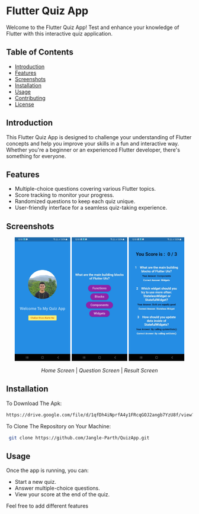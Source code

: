 # Flutter Quiz App

Welcome to the Flutter Quiz App! Test and enhance your knowledge of Flutter with this interactive quiz application.

## Table of Contents
- [Introduction](#introduction)
- [Features](#features)
- [Screenshots](#screenshots)
- [Installation](#installation)
- [Usage](#usage)
- [Contributing](#contributing)
- [License](#license)

## Introduction

This Flutter Quiz App is designed to challenge your understanding of Flutter concepts and help you improve your skills in a fun and interactive way. Whether you're a beginner or an experienced Flutter developer, there's something for everyone.

## Features

- Multiple-choice questions covering various Flutter topics.
- Score tracking to monitor your progress.
- Randomized questions to keep each quiz unique.
- User-friendly interface for a seamless quiz-taking experience.

## Screenshots
<p align="center">
  <img src="/screenshots/screenshot1.png.jpeg" alt="Home Screen" width="150">
  <img src="/screenshots/screenshot2.png.jpeg" alt="Question Screen" width="150">
  <img src="/screenshots/screenshot3.png.jpeg" alt="Result Screen" width="150">
</p>

<p align="center">
  <em>Home Screen</em> | <em>Question Screen</em> | <em>Result Screen</em>
</p>


## Installation

To Download The Apk:

   ```bash
   https://drive.google.com/file/d/1qfDh4iNprfA4y1FRcqGOJ2angb7YzU8f/view?usp=sharing
   ```
To Clone The Repository on Your Machine:

  ```bash
   git clone https://github.com/Jangle-Parth/QuizApp.git
   ```

## Usage
Once the app is running, you can:

- Start a new quiz.
- Answer multiple-choice questions.
- View your score at the end of the quiz.

Feel free to add different features
